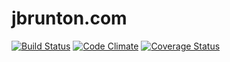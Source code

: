 # jbrunton.com

[![Build Status](https://travis-ci.org/jbrunton/jbrunton.com.png)](https://travis-ci.org/jbrunton/jbrunton.com)
[![Code Climate](https://codeclimate.com/repos/52d2b00769568031da00c2c8/badges/c1d12a9565b5c154dde1/gpa.png)](https://codeclimate.com/repos/52d2b00769568031da00c2c8/feed)
[![Coverage Status](https://coveralls.io/repos/jbrunton/jbrunton.com/badge.png?branch=master)](https://coveralls.io/r/jbrunton/jbrunton.com?branch=master)
